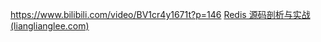 https://www.bilibili.com/video/BV1cr4y1671t?p=146
[Redis 源码剖析与实战 (lianglianglee.com)](https://learn.lianglianglee.com/%E4%B8%93%E6%A0%8F/Redis%20%E6%BA%90%E7%A0%81%E5%89%96%E6%9E%90%E4%B8%8E%E5%AE%9E%E6%88%98)
